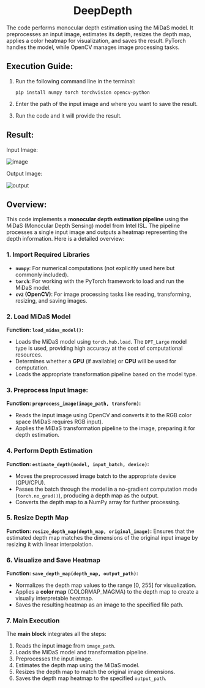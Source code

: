 <h1 align="center">DeepDepth</h1>
The code performs monocular depth estimation using the MiDaS model. It preprocesses an input image, estimates its depth, resizes the depth map, applies a color heatmap for visualization, and saves the result. PyTorch handles the model, while OpenCV manages image processing tasks.

## Execution Guide:
1. Run the following command line in the terminal:
   ```
   pip install numpy torch torchvision opencv-python
   ```

2. Enter the path of the input image and where you want to save the result.

3. Run the code and it will provide the result.

## Result:

  Input Image:

  ![image](https://github.com/user-attachments/assets/14fc2c76-7201-4ff3-a14d-c5b4b3967418)

  Output Image:

  ![output](https://github.com/user-attachments/assets/7bc8d015-8d13-4f1c-9469-301496e7ebf0)

## Overview:
This code implements a **monocular depth estimation pipeline** using the MiDaS (Monocular Depth Sensing) model from Intel ISL. The pipeline processes a single input image and outputs a heatmap representing the depth information. Here is a detailed overview:

### **1. Import Required Libraries**
- **`numpy`**: For numerical computations (not explicitly used here but commonly included).
- **`torch`**: For working with the PyTorch framework to load and run the MiDaS model.
- **`cv2` (OpenCV)**: For image processing tasks like reading, transforming, resizing, and saving images.

### **2. Load MiDaS Model**
**Function: `load_midas_model()`:**
  - Loads the MiDaS model using `torch.hub.load`. The `DPT_Large` model type is used, providing high accuracy at the cost of computational resources.
  - Determines whether a **GPU** (if available) or **CPU** will be used for computation.
  - Loads the appropriate transformation pipeline based on the model type.

### **3. Preprocess Input Image:**
**Function: `preprocess_image(image_path, transform)`:**
  - Reads the input image using OpenCV and converts it to the RGB color space (MiDaS requires RGB input).
  - Applies the MiDaS transformation pipeline to the image, preparing it for depth estimation.

### **4. Perform Depth Estimation**
**Function: `estimate_depth(model, input_batch, device)`:**
  - Moves the preprocessed image batch to the appropriate device (GPU/CPU).
  - Passes the batch through the model in a no-gradient computation mode (`torch.no_grad()`), producing a depth map as the output.
  - Converts the depth map to a NumPy array for further processing.

### **5. Resize Depth Map**
**Function: `resize_depth_map(depth_map, original_image)`:** Ensures that the estimated depth map matches the dimensions of the original input image by resizing it with linear interpolation.

### **6. Visualize and Save Heatmap**
**Function: `save_depth_map(depth_map, output_path)`:**
  - Normalizes the depth map values to the range [0, 255] for visualization.
  - Applies a **color map** (COLORMAP_MAGMA) to the depth map to create a visually interpretable heatmap.
  - Saves the resulting heatmap as an image to the specified file path.

### **7. Main Execution**
The **main block** integrates all the steps:
  1. Reads the input image from `image_path`.
  2. Loads the MiDaS model and transformation pipeline.
  3. Preprocesses the input image.
  4. Estimates the depth map using the MiDaS model.
  5. Resizes the depth map to match the original image dimensions.
  6. Saves the depth map heatmap to the specified `output_path`.
